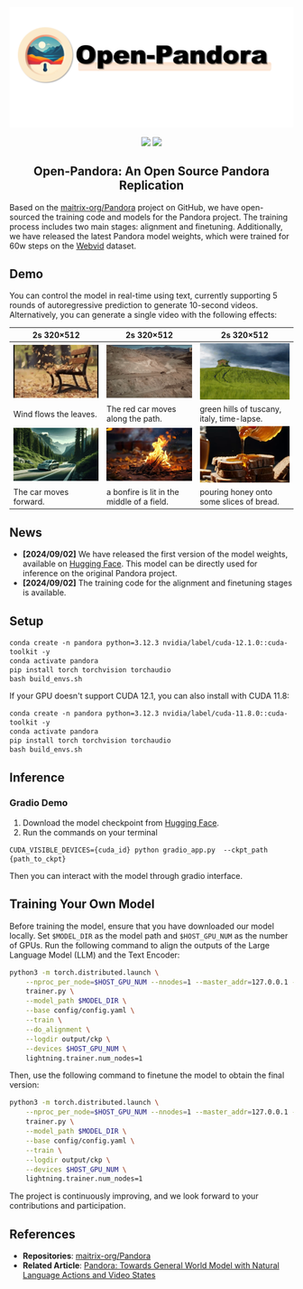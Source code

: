<p align="center">
    <img src="./assets/logo.png" width="512"/>
</p>
<div align="center">
    <a href="https://github.com/OpenSparseLLMs/Open-Pandora"><img src="https://img.shields.io/github/stars/OpenSparseLLMs/Open-Pandora?style=social"></a>
    <a href="https://huggingface.co/Tuyabei/Open-Pandora"><img src="https://img.shields.io/badge/%F0%9F%A4%97%20Hugging%20Face-Gradio Demo-blue"></a>
</div>

<h2 align="center"> Open-Pandora: An Open Source Pandora Replication</h2>


Based on the [maitrix-org/Pandora](https://github.com/maitrix-org/Pandora) project on GitHub, we have open-sourced the training code and models for the Pandora project. The training process includes two main stages: alignment and finetuning. Additionally, we have released the latest Pandora model weights, which were trained for 60w steps on the [Webvid](https://huggingface.co/datasets/TempoFunk/webvid-10M) dataset.



## Demo
You can control the model in real-time using text, currently supporting 5 rounds of autoregressive prediction to generate 10-second videos. Alternatively, you can generate a single video with the following effects:


| **2s 320×512**                                                                                                                                      | **2s 320×512**                                                                                                                                      | **2s 320×512**                                                                                                                                      |
| ---------------------------------------------------------------------------------------------------------------------------------------------------- | ---------------------------------------------------------------------------------------------------------------------------------------------------- | ---------------------------------------------------------------------------------------------------------------------------------------------------- |
| [<img src="assets/examples/leaf.gif" width="">]() | [<img src="assets/examples/red_car.gif" width="">]() | [<img src="assets/examples/landspace.gif" width="">]() |
| Wind flows the leaves. | The red car moves along the path.  | green hills of tuscany, italy, time-lapse. |
| [<img src="assets/examples/car.gif" width="">]() | [<img src="assets/examples/fire.gif" width="">]() | [<img src="assets/examples/pour_honey.gif" width="">]() |
| The car moves forward. | a bonfire is lit in the middle of a field. | pouring honey onto some slices of bread. |


## News
- __[2024/09/02]__ We have released the first version of the model weights, available on [Hugging Face](https://huggingface.co/Tuyabei/Open-Pandora). This model can be directly used for inference on the original Pandora project.
- __[2024/09/02]__ The training code for the alignment and finetuning stages is available.

## Setup
```shell
conda create -n pandora python=3.12.3 nvidia/label/cuda-12.1.0::cuda-toolkit -y
conda activate pandora
pip install torch torchvision torchaudio
bash build_envs.sh  
```
If your GPU doesn't support CUDA 12.1, you can also install with CUDA 11.8:
```shell
conda create -n pandora python=3.12.3 nvidia/label/cuda-11.8.0::cuda-toolkit -y 
conda activate pandora
pip install torch torchvision torchaudio
bash build_envs.sh  
```

## Inference
### Gradio Demo
1. Download the model checkpoint from [Hugging Face](https://huggingface.co/Tuyabei/Open-Pandora).
2. Run the commands on your terminal
```shell
CUDA_VISIBLE_DEVICES={cuda_id} python gradio_app.py  --ckpt_path {path_to_ckpt}
```

Then you can interact with the model through gradio interface.

## Training Your Own Model

Before training the model, ensure that you have downloaded our model locally. Set `$MODEL_DIR` as the model path and `$HOST_GPU_NUM` as the number of GPUs. Run the following command to align the outputs of the Large Language Model (LLM) and the Text Encoder:

```bash
python3 -m torch.distributed.launch \
    --nproc_per_node=$HOST_GPU_NUM --nnodes=1 --master_addr=127.0.0.1 --master_port=10042 --node_rank=0 \
    trainer.py \
    --model_path $MODEL_DIR \
    --base config/config.yaml \
    --train \
    --do_alignment \
    --logdir output/ckp \
    --devices $HOST_GPU_NUM \
    lightning.trainer.num_nodes=1
```

Then, use the following command to finetune the model to obtain the final version:

```bash
python3 -m torch.distributed.launch \
    --nproc_per_node=$HOST_GPU_NUM --nnodes=1 --master_addr=127.0.0.1 --master_port=10042 --node_rank=0 \
    trainer.py \
    --model_path $MODEL_DIR \
    --base config/config.yaml \
    --train \
    --logdir output/ckp \
    --devices $HOST_GPU_NUM \
    lightning.trainer.num_nodes=1
```

The project is continuously improving, and we look forward to your contributions and participation.


## References

- **Repositories**: [maitrix-org/Pandora](https://github.com/maitrix-org/Pandora) 
- **Related Article**: [Pandora: Towards General World Model with Natural Language Actions and Video States](https://world-model.maitrix.org/assets/pandora.pdf) 

